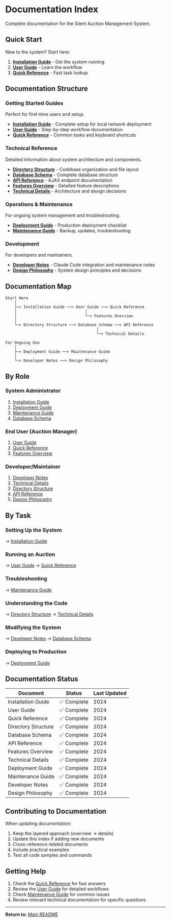 # Documentation Index

Complete documentation for the Silent Auction Management System.

## Quick Start

New to the system? Start here:
1. **[Installation Guide](installation.md)** - Get the system running
2. **[User Guide](user-guide.md)** - Learn the workflow
3. **[Quick Reference](quick-reference.md)** - Fast task lookup

## Documentation Structure

### Getting Started Guides
Perfect for first-time users and setup.

- **[Installation Guide](installation.md)** - Complete setup for local network deployment
- **[User Guide](user-guide.md)** - Step-by-step workflow documentation
- **[Quick Reference](quick-reference.md)** - Common tasks and keyboard shortcuts

### Technical Reference
Detailed information about system architecture and components.

- **[Directory Structure](directory-structure.md)** - Codebase organization and file layout
- **[Database Schema](database-schema.md)** - Complete database structure
- **[API Reference](api-reference.md)** - AJAX endpoint documentation
- **[Features Overview](features.md)** - Detailed feature descriptions
- **[Technical Details](technical.md)** - Architecture and design decisions

### Operations & Maintenance
For ongoing system management and troubleshooting.

- **[Deployment Guide](deployment.md)** - Production deployment checklist
- **[Maintenance Guide](maintenance.md)** - Backup, updates, troubleshooting

### Development
For developers and maintainers.

- **[Developer Notes](developer-notes.md)** - Claude Code integration and maintenance notes
- **[Design Philosophy](design.md)** - System design principles and decisions

## Documentation Map

```
Start Here
    │
    ├─> Installation Guide ──> User Guide ──> Quick Reference
    │                              │
    │                              └─> Features Overview
    │
    └─> Directory Structure ──> Database Schema ──> API Reference
                                        │
                                        └─> Technical Details

For Ongoing Use
    │
    ├─> Deployment Guide ──> Maintenance Guide
    │
    └─> Developer Notes ──> Design Philosophy
```

## By Role

### **System Administrator**
1. [Installation Guide](installation.md)
2. [Deployment Guide](deployment.md)
3. [Maintenance Guide](maintenance.md)
4. [Database Schema](database-schema.md)

### **End User (Auction Manager)**
1. [User Guide](user-guide.md)
2. [Quick Reference](quick-reference.md)
3. [Features Overview](features.md)

### **Developer/Maintainer**
1. [Developer Notes](developer-notes.md)
2. [Technical Details](technical.md)
3. [Directory Structure](directory-structure.md)
4. [API Reference](api-reference.md)
5. [Design Philosophy](design.md)

## By Task

### **Setting Up the System**
→ [Installation Guide](installation.md)

### **Running an Auction**
→ [User Guide](user-guide.md) → [Quick Reference](quick-reference.md)

### **Troubleshooting**
→ [Maintenance Guide](maintenance.md#troubleshooting)

### **Understanding the Code**
→ [Directory Structure](directory-structure.md) → [Technical Details](technical.md)

### **Modifying the System**
→ [Developer Notes](developer-notes.md) → [Database Schema](database-schema.md)

### **Deploying to Production**
→ [Deployment Guide](deployment.md)

## Documentation Status

| Document | Status | Last Updated |
|----------|--------|--------------|
| Installation Guide | ✅ Complete | 2024 |
| User Guide | ✅ Complete | 2024 |
| Quick Reference | ✅ Complete | 2024 |
| Directory Structure | ✅ Complete | 2024 |
| Database Schema | ✅ Complete | 2024 |
| API Reference | ✅ Complete | 2024 |
| Features Overview | ✅ Complete | 2024 |
| Technical Details | ✅ Complete | 2024 |
| Deployment Guide | ✅ Complete | 2024 |
| Maintenance Guide | ✅ Complete | 2024 |
| Developer Notes | ✅ Complete | 2024 |
| Design Philosophy | ✅ Complete | 2024 |

## Contributing to Documentation

When updating documentation:
1. Keep the layered approach (overview → details)
2. Update this index if adding new documents
3. Cross-reference related documents
4. Include practical examples
5. Test all code samples and commands

## Getting Help

1. Check the [Quick Reference](quick-reference.md) for fast answers
2. Review the [User Guide](user-guide.md) for detailed workflows
3. Check [Maintenance Guide](maintenance.md#troubleshooting) for common issues
4. Review relevant technical documentation for specific questions

---

**Return to:** [Main README](../README.md)
